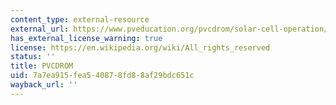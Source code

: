 ```yaml
---
content_type: external-resource
external_url: https://www.pveducation.org/pvcdrom/solar-cell-operation/solar-cell-structure
has_external_license_warning: true
license: https://en.wikipedia.org/wiki/All_rights_reserved
status: ''
title: PVCDROM
uid: 7a7ea915-fea5-4087-8fd8-8af29bdc651c
wayback_url: ''
---
```


